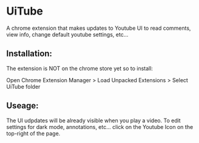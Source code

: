 # UiTube
A chrome extension that makes updates to Youtube UI to read comments, view info, change default youtube settings, etc...

<h2> Installation:</h2>


The extension is NOT on the chrome store yet so to install:

Open Chrome Extension Manager > Load Unpacked Extensions > Select UiTube folder


<h2>Useage:</h2>

The UI udpdates will be already visible when you play a video.
To edit settings for dark mode, annotations, etc... click on the Youtube Icon on the top-right of the page.

